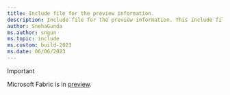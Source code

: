 ```yaml
---
title: Include file for the preview information.
description: Include file for the preview information. This include file will be referenced in the content where the preview note is used.
author: SnehaGunda
ms.author: sngun
ms.topic: include
ms.custom: build-2023
ms.date: 06/06/2023
---
```

> [!IMPORTANT]
> Microsoft Fabric is in [preview](../get-started/preview.md).
